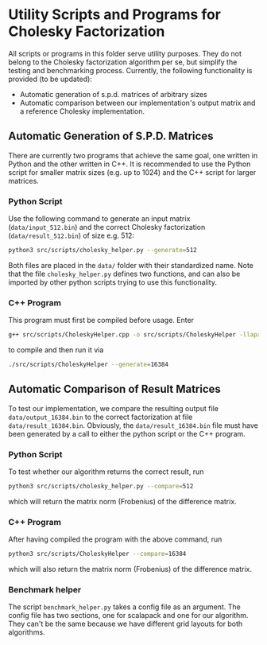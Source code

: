 # Utility Scripts and Programs for Cholesky Factorization

All scripts or programs in this folder serve utility purposes. They do not belong to the Cholesky factorization algorithm per se, but simplify the testing and benchmarking process. Currently, the following functionality is provided (to be updated):

- Automatic generation of s.p.d. matrices of arbitrary sizes
- Automatic comparison between our implementation's output matrix and a reference Cholesky implementation.

## Automatic Generation of S.P.D. Matrices
There are currently two programs that achieve the same goal, one written in Python and the other written in C++. It is recommended to use the Python script for smaller matrix sizes (e.g. up to 1024) and the C++ script for larger matrices. 

### Python Script
Use the following command to generate an input matrix (`data/input_512.bin`) and the correct Cholesky factorization (`data/result_512.bin`) of size e.g. 512:
```sh
python3 src/scripts/cholesky_helper.py --generate=512
```
Both files are placed in the `data/` folder with their standardized name. Note that the file `cholesky_helper.py` defines two functions, and can also be imported by other python scripts trying to use this functionality.

### C++ Program
This program must first be compiled before usage. Enter
```sh
g++ src/scripts/CholeskyHelper.cpp -o src/scripts/CholeskyHelper -llapacke -lcblas -lblas -llapack -lgfortran -I include/
```
to compile and then run it via 
```sh
./src/scripts/CholeskyHelper --generate=16384
```

## Automatic Comparison of Result Matrices
To test our implementation, we compare the resulting output file `data/output_16384.bin` to the correct factorization at file `data/result_16384.bin`. Obviously, the `data/result_16384.bin` file must have been generated by a call to either the python script or the C++ program. 

### Python Script
To test whether our algorithm returns the correct result, run
```sh
python3 src/scripts/cholesky_helper.py --compare=512
```
which will return the matrix norm (Frobenius) of the difference matrix.

### C++ Program
After having compiled the program with the above command, run
```sh
python3 src/scripts/CholeskyHelper --compare=16384
```
which will also return the matrix norm (Frobenius) of the difference matrix.

### Benchmark helper
The script `benchmark_helper.py` takes a config file as an argument.
The config file has two sections, one for scalapack and one for our algorithm.
They can't be the same because we have different grid layouts for both algorithms.
